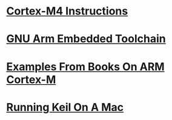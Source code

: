 # [Cortex-M4 Instructions](http://infocenter.arm.com/help/index.jsp?topic=/com.arm.doc.ddi0439b/CHDDIGAC.html)
# [GNU Arm Embedded Toolchain](https://developer.arm.com/tools-and-software/open-source-software/developer-tools/gnu-toolchain/gnu-rm)
# [Examples From Books On ARM Cortex-M](http://users.ece.utexas.edu/~valvano/arm/)
# [Running Keil On A Mac](http://users.ece.utexas.edu/~valvano/On_a_Mac.htm)
